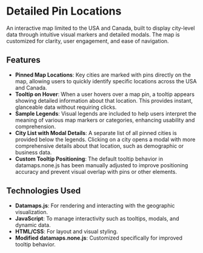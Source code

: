 # Detailed Pin Locations

An interactive map limited to the USA and Canada, built to display city-level data through intuitive visual markers and detailed modals. The map is customized for clarity, user engagement, and ease of navigation.

## Features

- **Pinned Map Locations**: Key cities are marked with pins directly on the map, allowing users to quickly identify specific locations across the USA and Canada.
- **Tooltip on Hover**: When a user hovers over a map pin, a tooltip appears showing detailed information about that location. This provides instant, glanceable data without requiring clicks.
- **Sample Legends**: Visual legends are included to help users interpret the meaning of various map markers or categories, enhancing usability and comprehension.
- **City List with Modal Details**: A separate list of all pinned cities is provided below the legends. Clicking on a city opens a modal with more comprehensive details about that location, such as demographic or business data.
- **Custom Tooltip Positioning**: The default tooltip behavior in datamaps.none.js has been manually adjusted to improve positioning accuracy and prevent visual overlap with pins or other elements.

## Technologies Used

- **Datamaps.js**: For rendering and interacting with the geographic visualization.
- **JavaScript**: To manage interactivity such as tooltips, modals, and dynamic data.
- **HTML/CSS**: For layout and visual styling.
- **Modified datamaps.none.js**: Customized specifically for improved tooltip behavior.
